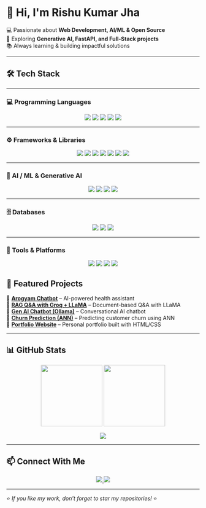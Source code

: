 # 👋 Hi, I'm Rishu Kumar Jha  

💻 Passionate about **Web Development, AI/ML & Open Source**  
🚀 Exploring **Generative AI, FastAPI, and Full-Stack projects**  
📚 Always learning & building impactful solutions  

---

## 🛠️ Tech Stack  

---

### 💻 Programming Languages  
<p align="center">
  <img src="https://img.shields.io/badge/Python-3.9%2B-blue?logo=python" />
  <img src="https://img.shields.io/badge/C-Language-grey?logo=c" />
  <img src="https://img.shields.io/badge/JavaScript-ES6-yellow?logo=javascript" />
  <img src="https://img.shields.io/badge/HTML5-orange?logo=html5" />
  <img src="https://img.shields.io/badge/CSS3-blue?logo=css3" />
</p>

---

### ⚙️ Frameworks & Libraries  
<p align="center">
  <img src="https://img.shields.io/badge/FastAPI-Framework-green?logo=fastapi" />
  <img src="https://img.shields.io/badge/React-JS-61DAFB?logo=react" />
  <img src="https://img.shields.io/badge/Node.js-runtime-68A063?logo=node.js" />
  <img src="https://img.shields.io/badge/TensorFlow-ML-FF6F00?logo=tensorflow" />
  <img src="https://img.shields.io/badge/PyTorch-DeepLearning-EE4C2C?logo=pytorch" />
  <img src="https://img.shields.io/badge/OpenCV-ComputerVision-5C3EE8?logo=opencv" />
  <img src="https://img.shields.io/badge/LangChain-RAG-9B59B6?logo=chainlink" />
</p>

---

### 🧠 AI / ML & Generative AI  
<p align="center">
  <img src="https://img.shields.io/badge/LLMs-GenerativeAI-2C3E50?logo=openai" />
  <img src="https://img.shields.io/badge/HuggingFace-NLP-FFD54F?logo=huggingface" />
  <img src="https://img.shields.io/badge/Transformers-NLP-E74C3C?logo=python" />
  <img src="https://img.shields.io/badge/RAG-Search-27AE60?logo=elastic" />
</p>

---

### 🗄️ Databases  
<p align="center">
  <img src="https://img.shields.io/badge/MongoDB-Database-47A248?logo=mongodb" />
  <img src="https://img.shields.io/badge/PostgreSQL-DB-336791?logo=postgresql" />
  <img src="https://img.shields.io/badge/MySQL-Database-4479A1?logo=mysql" />
</p>

---

### 🔧 Tools & Platforms  
<p align="center">
  <img src="https://img.shields.io/badge/GitHub-Repo-181717?logo=github" />
  <img src="https://img.shields.io/badge/Docker-Container-2496ED?logo=docker" />
  <img src="https://img.shields.io/badge/VSCode-IDE-007ACC?logo=visualstudiocode" />
  <img src="https://img.shields.io/badge/Linux-OS-FCC624?logo=linux" />
</p>


## 📌 Featured Projects  

🔹 [**Arogyam Chatbot**](https://github.com/Rishujha098/arogyam) – AI-powered health assistant  
🔹 [**RAG Q&A with Groq + LLaMA**](https://github.com/Rishujha098/RAG-Documents-Q-A-With-Groq-And-Llama) – Document-based Q&A with LLaMA  
🔹 [**Gen AI Chatbot (Ollama)**](https://github.com/Rishujha098/Gen-ai-chat-bot-Ollama) – Conversational AI chatbot  
🔹 [**Churn Prediction (ANN)**](https://github.com/Rishujha098/churn_prediction_ANN) – Predicting customer churn using ANN  
🔹 [**Portfolio Website**](https://github.com/Rishujha098/portfolio) – Personal portfolio built with HTML/CSS  

---



## 📊 GitHub Stats  

<p align="center">
  <img src="https://github-readme-stats-nine-tau-36.vercel.app/api?username=Rishujha098&show_icons=true&theme=tokyonight" height="160"/>
  <img src="https://github-readme-stats-nine-tau-36.vercel.app/api/top-langs/?username=Rishujha098&layout=compact&theme=tokyonight" height="160"/>
</p>

<p align="center">
  <img src="https://github-readme-activity-graph.vercel.app/graph?username=Rishujha098&theme=react-dark" />
</p>

---

## 📫 Connect With Me  

<p align="center">
  <a href="https://linkedin.com/in/rishu-kumar-jha-0637a7325">
    <img src="https://img.shields.io/badge/LinkedIn-Rishu%20Kumar%20Jha-blue?logo=linkedin" />
  </a>
  <a href="https://github.com/Rishujha098">
    <img src="https://img.shields.io/badge/GitHub-Rishujha098-black?logo=github" />
  </a>
</p>

---

⭐ *If you like my work, don’t forget to star my repositories!* ⭐


